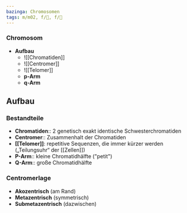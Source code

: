 ```yaml
---
bazinga: Chromosomen
tags: m/m02, f/🧬, f/🧪
---
```

### Chromosom
- **Aufbau**
	- ![[Chromatiden]]
	- ![[Centromer]]
	- ![[Telomer]]
	- **p-Arm**
	- **q-Arm**

## Aufbau
### Bestandteile
- **Chromatiden**:: 2 genetisch exakt identische Schwesterchromatiden
- **Centromer**:: Zusammenhalt der Chromatiden
- **[[Telomer]]**: repetitive Sequenzen, die immer kürzer werden („Teilungsuhr“ der [[Zellen]])
- **P-Arm**:: kleine Chromatidhälfte ("petit")
- **Q-Arm**:: große Chromatidhälfte
### Centromerlage
- **Akozentrisch** (am Rand)
- **Metazentrisch** (symmetrisch)
- **Submetazentrisch** (dazwischen)